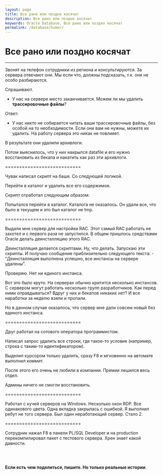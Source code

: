 ```yaml
---
layout: page
title: Все рано или поздно косячат
description: Все рано или поздно косячат
keywords: Oracle Database, Все рано или поздно косячат
permalink: /database/humor/
---
```


# Все рано или поздно косячат

---

Звонят на телефон сотрудники из региона и консультируются. За сервера отвечают они. Мы если что, должны подсказать, т.к. они не особо разбираются.

Спрашивают.

-   У нас на сервере место заканчивается. Можем ли мы удалить **трассировочные файлы**?

Ответ:

-   У нас никто не собирается читать ваши трассировочные файлы, без особой на то необходимости. Если они вам не нужны, можете их удалить. На работу сервера это никак не повлияет.

В результате они удалили архивлоги.

Потом выяснилось, что у них накрылся datafile и его нужно восстановить из бекапа и накатить как раз эти архивлоги.

===========================

Чувак написал скрипт на баше. Со следующей логикой.

Перейти в каталог и удалить все его содержимое.

Скрипт отработал следующим образом:

Попытался перейти в каталог. Каталога не оказалось. Он удали все, что было в текущем и это был каталог не tmp.

===========================

Выдали мне сервер для настройки RAC. Этот самый RAC работать не захотел и с первого раза не запустился.
В общем пришлось средствами Oracle делать деинсталляцию этого RAC.

Деинсталляция делается скриптами. Ну, что делать. Запускаю эти скрипты. И получаю сообщение приблизительно следующего текста: - "Деинсталляция выполнена успешно, все инстансы на сервере удалены".

Проверяю. Нет ни единого инстанса.

Вот это было круто. На серверах обычно критится несколько инстансов. С сервером могут работать несколько групп разработчиков. Как перед ними оправдываться? Вдруг у них и бекапов никаких нет? И все наработки за неделю взяли и пропали.

Но в данном случае оказалось, что сервер мне дали совсем новый без единого инстанса.

===========================

Друг работал на сотового оператора программистом.

Написал запрос удалить все строки, где такое-то условие (например, строка с таким-то идентификатором).

Выделил курсором только удалить, сразу F8 и мгновенно на автомате выполнил коммит.

После этого его очень не любили в компании. Премии лешился весь отдел.

Админы ничего не смогли восстановить.

===========================

Работал с кучей серверов на Windows. Несколько окон RDP. Все одинакового цвета. Одна вкладка закрылась с ошибкой. Я выполнил ребут не того сервера. Был один неработающий сервер. Стало 2.

===========================

Сотрудник нажал F8 в панели PL/SQL Developer и на production перекомпилировал пакет с тестового сервера. Хрен знает какой давности.

<br/><br/>

**Если есть чем поделиться, пишите. Но только реальные истории**.
